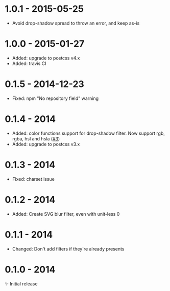 # 1.0.1 - 2015-05-25

- Avoid drop-shadow spread to throw an error, and keep as-is

# 1.0.0 - 2015-01-27

- Added: upgrade to postcss v4.x
- Added: travis CI

# 0.1.5 - 2014-12-23

- Fixed: npm "No repository field" warning

# 0.1.4 - 2014

- Added: color functions support for drop-shadow filter. Now support rgb, rgba, hsl and hsla ([#3](https://github.com/iamvdo/pleeease-filters/issues/3))
- Added: upgrade to postcss v3.x

# 0.1.3 - 2014

- Fixed: charset issue

# 0.1.2 - 2014

- Added: Create SVG blur filter, even with unit-less 0

# 0.1.1 - 2014

- Changed: Don't add filters if they're already presents

# 0.1.0 - 2014

✨ Initial release
